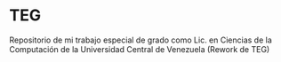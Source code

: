 # TEG
Repositorio de mi trabajo especial de grado como Lic. en Ciencias de la Computación de la Universidad Central de Venezuela (Rework de TEG)
